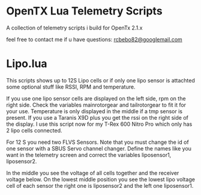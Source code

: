 # OpenTX Lua Telemetry Scripts
A collection of telemetry scripts i build for OpenTx 2.1.x

feel free to contact me if u have questions: rcbebo82@googlemail.com

# Lipo.lua
This scripts shows up to 12S Lipo cells or if only one lipo sensor is attachted some optional stuff like RSSI, RPM and temperature.

If you use one lipo sensor cells are displayed on the left side, rpm on the right side. Check the variables mainrotorgear and tailrotorgear to fit it for your use. Temperature is only displayed in the middle if a tmp sensor is present. If you use a Taranis X9D plus you get the rssi on the right side of the display. 
I use this script now for my T-Rex 600 Nitro Pro which only has 2 lipo cells connected.

For 12 S you need two FLVS Sensors. Note that you must change the id of one sensor with a SBUS Servo channel changer. Define the names like you want in the telemetry screen and correct the variables liposensor1, liposensor2.

In the middle you see the voltage of all cells together and the receiver voltage below.
On the lowest middle position you see the lowest lipo voltage cell of each sensor
the right one is liposensor2 and the left one liposensor1.
